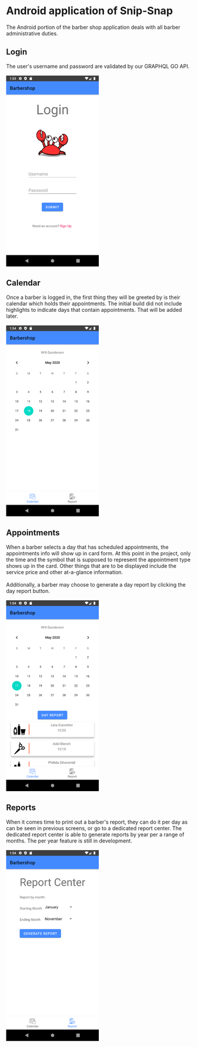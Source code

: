 # Android application of Snip-Snap
The Android portion of the barber shop application deals with all barber administrative duties.  

## Login
The user's username and password are validated by our GRAPHQL GO API.   
<br>
<img src="repo-images/loginscreen.png" width="50%"/>  

## Calendar
Once a barber is logged in, the first thing they will be greeted by is their calendar which holds their appointments. The initial build did not include highlights to indicate days that contain appointments. That will be added later.  
<br>
<img src="repo-images/calendar.png" width="50%"/>  

## Appointments
When a barber selects a day that has scheduled appointments, the appointments info will show up in card form. At this point in the project, only the time and the symbol that is supposed to represent the appointment type shows up in the card. Other things that are to be displayed include the service price and other at-a-glance information.  
<br>
Additionally, a barber may choose to generate a day report by clicking the day report button.  
<br>
<img src="repo-images/appointments.png" width="50%"/>  

## Reports
When it comes time to print out a barber's report, they can do it per day as can be seen in previous screens, or go to a dedicated report center. The dedicated report center is able to generate reports by year per a range of months. The per year feature is still in development.   
<br>
<img src="repo-images/reports.png" width="50%"/>  
